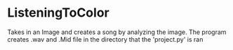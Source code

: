 # ListeningToColor
Takes in an Image and creates a song by analyzing the image. The program creates .wav and .Mid file in the directory that the 'project.py' is ran
